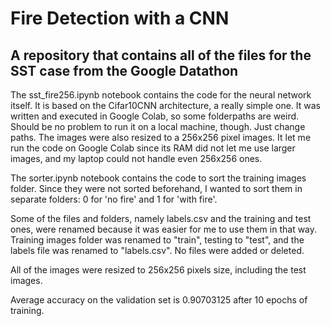 # Fire Detection with a CNN

## A repository that contains all of the files for the SST case from the Google Datathon


The sst_fire256.ipynb notebook contains the code for the neural network itself. It is based on the Cifar10CNN architecture, a really simple one. It was written and executed in Google Colab, so some folderpaths are weird. Should be no problem to run it on a local machine, though. Just change paths. The images were also resized to a 256x256 pixel images. It let me run the code on Google Colab since its RAM did not let me use larger images, and my laptop could not handle even 256x256 ones.

The sorter.ipynb notebook contains the code to sort the training images folder. Since they were not sorted beforehand, I wanted to sort them in separate folders: 0 for 'no fire' and 1 for 'with fire'.

Some of the files and folders, namely labels.csv and the training and test ones, were renamed because it was easier for me to use them in that way. Training images folder was renamed to "train", testing to "test", and the labels file was renamed to "labels.csv". No files were added or deleted.  

All of the images were resized to 256x256 pixels size, including the test images. 

Average accuracy on the validation set is 0.90703125 after 10 epochs of training.
